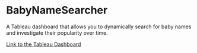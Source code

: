 # BabyNameSearcher
A Tableau dashboard that allows you to dynamically search for baby names and investigate their popularity over time.

[Link to the Tableau Dashboard](https://public.tableau.com/app/profile/braeden.bailey/viz/BabyNamesExplorer/Dashboard1)
